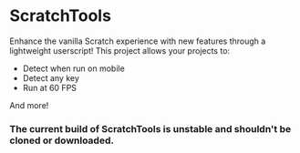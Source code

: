# ScratchTools
Enhance the vanilla Scratch experience with new features through a lightweight userscript! This project allows your projects to:
- Detect when run on mobile
- Detect any key
- Run at 60 FPS

And more!

### The current build of ScratchTools is unstable and shouldn't be cloned or downloaded.
